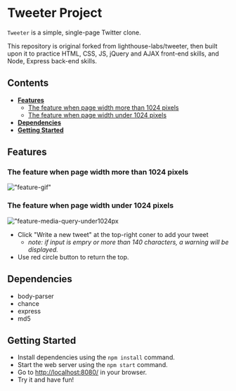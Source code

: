 # **Tweeter Project**

`Tweeter` is a simple, single-page Twitter clone.

This repository is original forked from lighthouse-labs/tweeter, then built upon it to practice HTML, CSS, JS, jQuery and AJAX front-end skills, and Node, Express back-end skills.

## **Contents**

  - [**Features**](#features)
    - [The feature when page width more than 1024 pixels](#the-feature-when-page-width-more-than-1024-pixels)
    - [The feature when page width under 1024 pixels](#the-feature-when-page-width-under-1024-pixels)
  - [**Dependencies**](#dependencies)
  - [**Getting Started**](#getting-started)

## **Features**
### The feature when page width more than 1024 pixels
!["feature-gif"](public/images/show.gif)

### The feature when page width under 1024 pixels
!["feature-media-query-under1024px](public/images/under1024.gif)

* Click "Write a new tweet" at the top-right coner to add your tweet
  * *note: if input is empry or more than 140 characters, a warning will be displayed.*
* Use red circle button to return the top.

## **Dependencies**
- body-parser
- chance
- express
- md5

## **Getting Started**

- Install dependencies using the `npm install` command.
- Start the web server using the `npm start` command. 
- Go to <http://localhost:8080/> in your browser.
- Try it and have fun!



